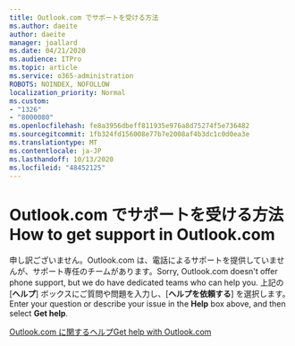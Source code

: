```yaml
---
title: Outlook.com でサポートを受ける方法
ms.author: daeite
author: daeite
manager: joallard
ms.date: 04/21/2020
ms.audience: ITPro
ms.topic: article
ms.service: o365-administration
ROBOTS: NOINDEX, NOFOLLOW
localization_priority: Normal
ms.custom:
- "1326"
- "8000080"
ms.openlocfilehash: fe8a3956dbeff811935e976a8d75274f5e736482
ms.sourcegitcommit: 1fb324fd156008e77b7e2008af4b3dc1c0d0ea3e
ms.translationtype: MT
ms.contentlocale: ja-JP
ms.lasthandoff: 10/13/2020
ms.locfileid: "48452125"
---
```

# <a name="how-to-get-support-in-outlookcom"></a><span data-ttu-id="a7214-102">Outlook.com でサポートを受ける方法</span><span class="sxs-lookup"><span data-stu-id="a7214-102">How to get support in Outlook.com</span></span>

<span data-ttu-id="a7214-103">申し訳ございません。Outlook.com は、電話によるサポートを提供していませんが、サポート専任のチームがあります。</span><span class="sxs-lookup"><span data-stu-id="a7214-103">Sorry, Outlook.com doesn't offer phone support, but we do have dedicated teams who can help you.</span></span>
<span data-ttu-id="a7214-104">上記の[**ヘルプ**] ボックスにご質問や問題を入力し、[**ヘルプを依頼する**] を選択します。</span><span class="sxs-lookup"><span data-stu-id="a7214-104">Enter your question or describe your issue in the **Help** box above, and then select **Get help**.</span></span>

[<span data-ttu-id="a7214-105">Outlook.com に関するヘルプ</span><span class="sxs-lookup"><span data-stu-id="a7214-105">Get help with Outlook.com</span></span>](https://support.office.com/article/40676ad0-c831-45ac-a023-5be633be798d?wt.mc_id=Office_Outlook_com_Alchemy)

